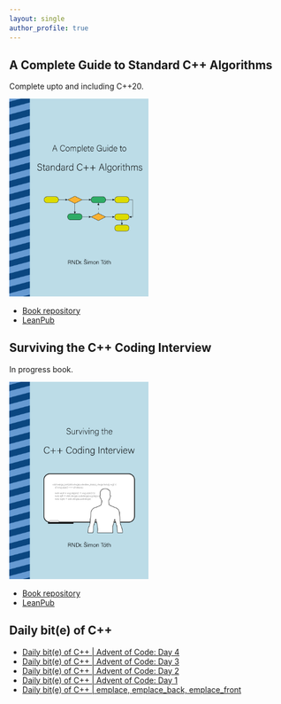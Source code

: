 ```yaml
---
layout: single
author_profile: true
---
```


## A Complete Guide to Standard C++ Algorithms

Complete upto and including C++20.

[<img src="assets/images/book_algorithms_cover.png" width="50%">](https://leanpub.com/cpp-algorithms-guide)

- [Book repository](https://github.com/HappyCerberus/book-cpp-algorithms)
- [LeanPub](https://leanpub.com/cpp-algorithms-guide)

## Surviving the C++ Coding Interview

In progress book.

[<img src="assets/images/book_coding_interview_cover.png" width="50%">](https://leanpub.com/cpp-coding-interview)

- [Book repository](https://leanpub.com/cpp-coding-interview)
- [LeanPub](https://leanpub.com/cpp-coding-interview)

## Daily bit(e) of C++

<ul>
<!-- SUBSTACK:START --><li><a href="https://simontoth.substack.com/p/daily-bite-of-c-advent-of-code-day-677">Daily bit&lpar;e&rpar; of C++ | Advent of Code: Day 4</a></li><li><a href="https://simontoth.substack.com/p/daily-bite-of-c-advent-of-code-day-5ab">Daily bit&lpar;e&rpar; of C++ | Advent of Code: Day 3</a></li><li><a href="https://simontoth.substack.com/p/daily-bite-of-c-advent-of-code-day-e49">Daily bit&lpar;e&rpar; of C++ | Advent of Code: Day 2</a></li><li><a href="https://simontoth.substack.com/p/daily-bite-of-c-advent-of-code-day">Daily bit&lpar;e&rpar; of C++ | Advent of Code: Day 1</a></li><li><a href="https://simontoth.substack.com/p/daily-bite-of-c-emplace-emplace_back">Daily bit&lpar;e&rpar; of C++ | emplace, emplace_back, emplace_front</a></li><!-- SUBSTACK:END -->
</ul>